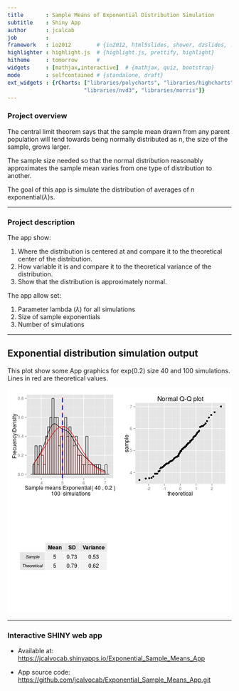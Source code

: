 ```yaml
---
title       : Sample Means of Exponential Distribution Simulation
subtitle    : Shiny App
author      : jcalcab
job         : 
framework   : io2012        # {io2012, html5slides, shower, dzslides, ...}
highlighter : highlight.js  # {highlight.js, prettify, highlight}
hitheme     : tomorrow      # 
widgets     : [mathjax,interactive]  # {mathjax, quiz, bootstrap}
mode        : selfcontained # {standalone, draft}
ext_widgets : {rCharts: ["libraries/polycharts", "libraries/highcharts", 
                        "libraries/nvd3", "libraries/morris"]}
---
```


### Project overview
The central limit theorem says that the sample mean drawn from any parent population will tend towards being normally distributed as n, the size of the sample, grows larger.

The sample size needed so that the normal distribution reasonably approximates the sample mean varies from one type of distribution to another.

The goal of this app is simulate the distribution of averages of n exponential($\lambda$)s.

---
### Project description
The app show:

1. Where the distribution is centered at and compare it to the theoretical center of the distribution.
2. How variable it is and compare it to the theoretical variance of the distribution.
3. Show that the distribution is approximately normal.

The app allow set:

1. Parameter lambda ($\lambda$) for all simulations
2. Size of sample exponentials
3. Number of simulations

---

## Exponential distribution simulation output
This plot show some App graphics for exp(0.2) size 40 and 100 simulations.
Lines in red are theoretical values.

![plot of chunk unnamed-chunk-1](assets/fig/unnamed-chunk-1-1.png) 

---

### Interactive SHINY web app


- Available at: https://jcalvocab.shinyapps.io/Exponential_Sample_Means_App

- App source code: https://github.com/jcalvocab/Exponential_Sample_Means_App.git




